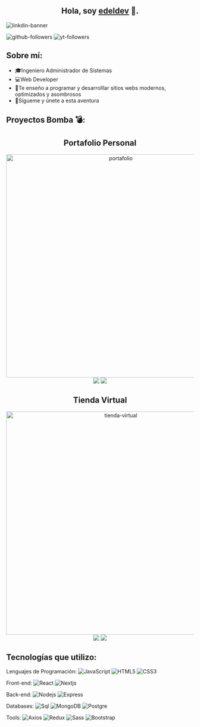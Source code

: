 <div align="center">
  <h2>Hola, soy <a href="https://www.edeldevnew.netlify.app" target="_blank">edeldev</a> 👋.
</div>

![linkdin-banner](https://github.com/edeldev/edeldev/assets/102327957/61b88cfe-cb44-4f7d-8776-ef48cb58884f)

![github-followers](https://img.shields.io/github/followers/edeldev)
![yt-followers](https://img.shields.io/youtube/channel/subscribers/UCY8L1pp2pvOGI7SwlwgAgPg)

## Sobre mí:

- 🎓Ingeniero Administrador de Sistemas
- 💻Web Developer
- 🤖Te enseño a programar y desarrolllar sitios webs modernos, optimizados y asombrosos
- 🫴Sígueme y únete a esta aventura

## Proyectos Bomba 💣:
<div align="center">
  <h2>Portafolio Personal</h2>
  <img src="https://github.com/edeldev/edeldev/assets/102327957/4d38638c-474d-4669-b079-f752d8fad6f4" alt="portafolio" width="600" height="auto" />
  <div>
    <a href="https://edeldevnew.netlify.app"> <img src="https://img.shields.io/badge/Visitar-0CF0FF" /></a>
    <a href="https://github.com/edeldev/Sitio-Web-Personal-edeldev"> <img src="https://img.shields.io/badge/Codigo-black" /></a>
  </div>
</div>

<div align="center">
  <h2>Tienda Virtual</h2>
  <img src="https://github.com/edeldev/edeldev/assets/102327957/a695ea91-6537-4eb4-adaa-1013600d5442" alt="tienda-virtual" width="600" height="auto" />
  <div>
    <a href="https://ledbeey.vercel.app"> <img src="https://img.shields.io/badge/Visitar-FFFF99" /></a>
    <a href="https://github.com/edeldev/ledbeey"> <img src="https://img.shields.io/badge/Codigo-black" /></a>
  </div>
</div>

## Tecnologías que utilizo:
Lenguajes de Programación: 
![JavaScript](https://img.shields.io/badge/-JavaScript-%23F7DF1C?style=flat-square&logo=javascript&logoColor=000000&labelColor=%23F7DF1C&color=%23FFCE5A)
![HTML5](https://img.shields.io/badge/-HTML5-%23E44D27?style=flat-square&logo=html5&logoColor=ffffff)
![CSS3](https://img.shields.io/badge/-CSS3-%231572B6?style=flat-square&logo=css3)

Front-end: 
![React](https://img.shields.io/badge/-React-61DAFB?style=flat-square&logo=react&logoColor=ffffff)
![Nextjs](https://img.shields.io/badge/-Nextjs-black?style=flat-square&logo=next.js&logoColor=ffffff)

Back-end:
![Nodejs](https://img.shields.io/badge/-Nodejs-339933?style=flat-square&logo=Node.js&logoColor=ffffff)
![Express](https://img.shields.io/badge/-Express-black?style=flat-square&logo=express&logoColor=ffffff)

Databases:
![Sql](https://img.shields.io/badge/-Sql-E56C00?style=flat-square&logo=sql&logoColor=ffffff)
![MongoDB](https://img.shields.io/badge/MongoDB-green?logo=mongoDB)
![Postgre](https://img.shields.io/badge/Postgre-2F5E8D?logo=postgreSQL)

Tools:
![Axios](https://img.shields.io/badge/Axios-0A94D9?logo=axios)
![Redux](https://img.shields.io/badge/Redux-7248B6?logo=redux)
![Sass](https://img.shields.io/badge/-Sass-%23CC6699?style=flat-square&logo=sass&logoColor=ffffff)
![Bootstrap](https://img.shields.io/badge/-Bootstrap-563D7C?style=flat-square&logo=Bootstrap)
